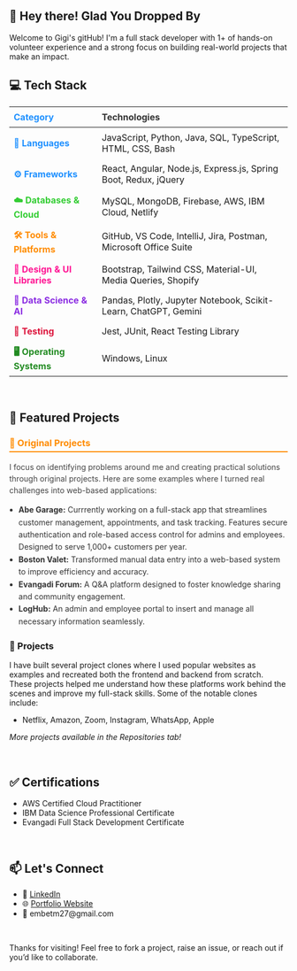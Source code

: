 ## 👋 Hey there! Glad You Dropped By
<p>Welcome to Gigi's gitHub! I'm a full stack developer with 1+ of hands-on volunteer experience and a strong focus on building real-world projects that make an impact.</p>


<h2>💻 Tech Stack</h2>
<table>
  <thead>
    <tr>
      <th style="text-align:left; padding:8px; color:#1E90FF;">Category</th>
      <th style="text-align:left; padding:8px; color:#333;">Technologies</th>
    </tr>
  </thead>
  <tbody>
    <tr>
      <td style="padding:8px; font-weight:bold; color:#1E90FF;">📝 Languages</td>
      <td style="padding:8px;">JavaScript, Python, Java, SQL, TypeScript, HTML, CSS, Bash</td>
    </tr>
    <tr>
      <td style="padding:8px; font-weight:bold; color:#1E90FF;">⚙️ Frameworks</td>
      <td style="padding:8px;">React, Angular, Node.js, Express.js, Spring Boot, Redux, jQuery</td>
    </tr>
    <tr>
      <td style="padding:8px; font-weight:bold; color:#32CD32;">☁️ Databases & Cloud</td>
      <td style="padding:8px;">MySQL, MongoDB, Firebase, AWS, IBM Cloud, Netlify</td>
    </tr>
    <tr>
      <td style="padding:8px; font-weight:bold; color:#FF8C00;">🛠️ Tools & Platforms</td>
      <td style="padding:8px;">GitHub, VS Code, IntelliJ, Jira, Postman, Microsoft Office Suite</td>
    </tr>
    <tr>
      <td style="padding:8px; font-weight:bold; color:#FF1493;">🎨 Design & UI Libraries</td>
      <td style="padding:8px;">Bootstrap, Tailwind CSS, Material-UI, Media Queries, Shopify</td>
    </tr>
    <tr>
      <td style="padding:8px; font-weight:bold; color:#8A2BE2;">🤖 Data Science & AI</td>
      <td style="padding:8px;">Pandas, Plotly, Jupyter Notebook, Scikit-Learn, ChatGPT, Gemini</td>
    </tr>
    <tr>
      <td style="padding:8px; font-weight:bold; color:#DC143C;">🧪 Testing</td>
      <td style="padding:8px;">Jest, JUnit, React Testing Library</td>
    </tr>
    <tr>
      <td style="padding:8px; font-weight:bold; color:#228B22;">🖥️ Operating Systems</td>
      <td style="padding:8px;">Windows, Linux</td>
    </tr>
  </tbody>
</table>
<br/>


<h2>📂 Featured Projects</h2>
<article style="margin-bottom: 1.5em;">
  <h3 style="color:#FF8C00; border-bottom: 2px solid #FF8C00; padding-bottom: 0.3em;">🚀 Original Projects</h3>
  <p style="color:#444; line-height: 1.5; max-width: 600px;">
   I focus on identifying problems around me and creating practical solutions through original projects. Here are some examples where I turned real challenges into web-based applications:
  </p>
  <ul style="line-height: 1.6; list-style-type: disc; padding-left: 1.2em; color:#333;">
        <li><strong>Abe Garage:</strong> Currrently working on a full-stack app that streamlines customer management, appointments, and task tracking. Features secure authentication and role-based access control for admins and employees. Designed to serve 1,000+ customers per year.</li>
    <li><strong >Boston Valet:</strong> Transformed manual data entry into a web-based system to improve efficiency and accuracy.</li>
    <li><strong>Evangadi Forum:</strong> A Q&A platform designed to foster knowledge sharing and community engagement.</li>
    <li><strong>LogHub:</strong> An admin and employee portal to insert and manage all necessary information seamlessly.</li>

  </ul>
</article>
<h3>🚀 Projects</h3>
<p> I have built several project clones where I used popular websites as examples and recreated both the frontend and backend from scratch. These projects helped me understand how these platforms work behind the scenes and improve my full-stack skills. Some of the notable clones include:</p>
<ul>
  <li>Netflix, Amazon, Zoom, Instagram, WhatsApp, Apple</li>
</ul>
<p><em>More projects available in the Repositories tab!</em></p>
<br/>
<h2>✅ Certifications</h2>
<ul>
<li>AWS Certified Cloud Practitioner</li>
<li>IBM Data Science Professional Certificate</li>
<li>Evangadi Full Stack Development Certificate</li>
</ul>
  
<br/>
<h2>📫 Let's Connect</h2>
<ul>
  <li>💼 <a href="https://www.linkedin.com/in/embet/" target="_blank">LinkedIn</a></li>
  <li>🌐 <a href="https://emugelu.com/" target="_blank">Portfolio Website</a></li>
  <li>📧 embetm27@gmail.com</li>
</ul>
<br/>
<p>Thanks for visiting! Feel free to fork a project, raise an issue, or reach out if you’d like to collaborate.</p>
